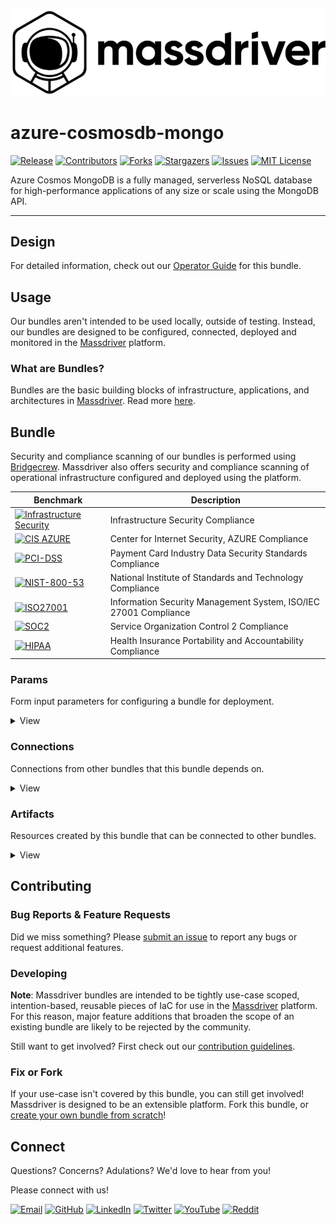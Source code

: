 [![Massdriver][logo]][website]

# azure-cosmosdb-mongo

[![Release][release_shield]][release_url]
[![Contributors][contributors_shield]][contributors_url]
[![Forks][forks_shield]][forks_url]
[![Stargazers][stars_shield]][stars_url]
[![Issues][issues_shield]][issues_url]
[![MIT License][license_shield]][license_url]


Azure Cosmos MongoDB is a fully managed, serverless NoSQL database for high-performance applications of any size or scale using the MongoDB API.


---

## Design

For detailed information, check out our [Operator Guide](operator.mdx) for this bundle.

## Usage

Our bundles aren't intended to be used locally, outside of testing. Instead, our bundles are designed to be configured, connected, deployed and monitored in the [Massdriver][website] platform.

### What are Bundles?

Bundles are the basic building blocks of infrastructure, applications, and architectures in [Massdriver][website]. Read more [here](https://docs.massdriver.cloud/concepts/bundles).

## Bundle


<!-- COMPLIANCE:START -->

Security and compliance scanning of our bundles is performed using [Bridgecrew](https://www.bridgecrew.cloud/). Massdriver also offers security and compliance scanning of operational infrastructure configured and deployed using the platform.

| Benchmark | Description |
|--------|---------------|
| [![Infrastructure Security](https://www.bridgecrew.cloud/badges/github/massdriver-cloud/azure-cosmosdb-mongo/general)](https://www.bridgecrew.cloud/link/badge?vcs=github&fullRepo=massdriver-cloud%2Fazure-cosmosdb-mongo&benchmark=INFRASTRUCTURE+SECURITY) | Infrastructure Security Compliance |
| [![CIS AZURE](https://www.bridgecrew.cloud/badges/github/massdriver-cloud/azure-cosmosdb-mongo/cis_azure)](https://www.bridgecrew.cloud/link/badge?vcs=github&fullRepo=massdriver-cloud%2Fazure-cosmosdb-mongo&benchmark=CIS+AZURE+V1.1) | Center for Internet Security, AZURE Compliance |
| [![PCI-DSS](https://www.bridgecrew.cloud/badges/github/massdriver-cloud/azure-cosmosdb-mongo/pci)](https://www.bridgecrew.cloud/link/badge?vcs=github&fullRepo=massdriver-cloud%2Fazure-cosmosdb-mongo&benchmark=PCI-DSS+V3.2) | Payment Card Industry Data Security Standards Compliance |
| [![NIST-800-53](https://www.bridgecrew.cloud/badges/github/massdriver-cloud/azure-cosmosdb-mongo/nist)](https://www.bridgecrew.cloud/link/badge?vcs=github&fullRepo=massdriver-cloud%2Fazure-cosmosdb-mongo&benchmark=NIST-800-53) | National Institute of Standards and Technology Compliance |
| [![ISO27001](https://www.bridgecrew.cloud/badges/github/massdriver-cloud/azure-cosmosdb-mongo/iso)](https://www.bridgecrew.cloud/link/badge?vcs=github&fullRepo=massdriver-cloud%2Fazure-cosmosdb-mongo&benchmark=ISO27001) | Information Security Management System, ISO/IEC 27001 Compliance |
| [![SOC2](https://www.bridgecrew.cloud/badges/github/massdriver-cloud/azure-cosmosdb-mongo/soc2)](https://www.bridgecrew.cloud/link/badge?vcs=github&fullRepo=massdriver-cloud%2Fazure-cosmosdb-mongo&benchmark=SOC2)| Service Organization Control 2 Compliance |
| [![HIPAA](https://www.bridgecrew.cloud/badges/github/massdriver-cloud/azure-cosmosdb-mongo/hipaa)](https://www.bridgecrew.cloud/link/badge?vcs=github&fullRepo=massdriver-cloud%2Fazure-cosmosdb-mongo&benchmark=HIPAA) | Health Insurance Portability and Accountability Compliance |

<!-- COMPLIANCE:END -->

### Params

Form input parameters for configuring a bundle for deployment.

<details>
<summary>View</summary>

<!-- PARAMS:START -->
## Properties

- **`backups`** *(object)*: Enable and configure backups for your database. Backup type cannot be changed after provisioning.
  - **`backup_type`** *(string)*: The backup type to use for the Cosmos DB account. This cannot be changed after it is set. Must be one of: `['None', 'Continuous', 'Periodic']`. Default: `None`.
  - **`interval`** *(integer)*: The interval between backups in minutes. Only required if backup type is 'Periodic'. Minimum of 60, maximum of 1440. Minimum: `60`. Maximum: `1440`.
  - **`redundancy`** *(string)*: The backup storage redundancy to use for the Cosmos DB account. Only required if backup type is 'Periodic'.
    - **One of**
      - Geo-redundant backup storage
      - Local-redundant backup storage
  - **`retention`** *(integer)*: The number of hours to keep backups. Only required if backup type is 'Periodic'. Minimum of 8, maximum of 720. Minimum: `8`. Maximum: `720`.
- **`database`** *(object)*
  - **`cidr`** *(string)*: Specify a /28 CIDR range within your VNet to create subnet for the Cosmos DB. The subnet CIDR cannot be changed after creation.
  - **`consistency_level`** *(string)*: The consistency level to use for this CosmosDB Account.
    - **One of**
      - Strong (highest consistency, highest latency, lower throughput)
      - Bounded Staleness (consistency, latency, and throughput varies)
      - Eventual (lowest consistency, lowest latency, high throughput)
  - **`max_interval_in_seconds`** *(integer)*: The amount of staleness tolerated (in seconds). This value is only usable for Bounded Staleness consistency. Minimum of 300, max of 86400. Minimum: `300`. Maximum: `86400`. Default: `300`.
  - **`max_staleness_prefix`** *(integer)*: The number of stale requests tolerated. This value is only usable for Bounded Staleness consistency. Minimum of 100000, max of 2147483647. Minimum: `100000`. Maximum: `2147483647`. Default: `100000`.
  - **`mongo_server_version`** *(string)*: The server version of the MongoDB account. Must be one of: `['4.2', '4.0', '3.6']`. Default: `4.2`.
  - **`serverless`** *(boolean)*: Default: `False`.
  - **`total_throughput_limit`** *(integer)*: The total throughput limit imposed on this Cosmos DB account in RU/s (-1 means no limit). Minimum: `-1`. Maximum: `10000000000000000`.
- **`geo_redundancy`** *(object)*
  - **`additional_regions`** *(array)*: Default: `[]`.
    - **Items** *(object)*: Configuration of a failover region region.
      - **`failover_priority`** *(integer)*: The failover priority of the region. The lower the value, the higher the priority is. Minimum value is 2, maximum value is 100. Minimum: `2`. Maximum: `100`.
      - **`location`** *(string)*: The Azure region to host replicated data.
        - **One of**
          - North Central US
          - South Central US
          - East US
          - East US 2
          - West US
          - West US 3
  - **`automatic_failover`** *(boolean)*: Default: `False`.
  - **`multi_region_writes`** *(boolean)*: Default: `False`.
## Examples

  ```json
  {
      "__name": "Development",
      "backups": {
          "backup_type": "None"
      },
      "database": {
          "serverless": true,
          "total_throughput_limit": 100000
      }
  }
  ```

  ```json
  {
      "__name": "Production",
      "backups": {
          "backup_type": "Continuous"
      },
      "database": {
          "serverless": false,
          "total_throughput_limit": -1
      },
      "geo_redundancy": {
          "automatic_failover": true
      }
  }
  ```

<!-- PARAMS:END -->

</details>

### Connections

Connections from other bundles that this bundle depends on.

<details>
<summary>View</summary>

<!-- CONNECTIONS:START -->
## Properties

- **`azure_service_principal`** *(object)*: . Cannot contain additional properties.
  - **`data`** *(object)*
    - **`client_id`** *(string)*: A valid UUID field.

      Examples:
      ```json
      "123xyz99-ab34-56cd-e7f8-456abc1q2w3e"
      ```

    - **`client_secret`** *(string)*
    - **`subscription_id`** *(string)*: A valid UUID field.

      Examples:
      ```json
      "123xyz99-ab34-56cd-e7f8-456abc1q2w3e"
      ```

    - **`tenant_id`** *(string)*: A valid UUID field.

      Examples:
      ```json
      "123xyz99-ab34-56cd-e7f8-456abc1q2w3e"
      ```

  - **`specs`** *(object)*
- **`vnet`** *(object)*: . Cannot contain additional properties.
  - **`data`** *(object)*
    - **`infrastructure`** *(object)*
      - **`cidr`** *(string)*

        Examples:
        ```json
        "10.100.0.0/16"
        ```

        ```json
        "192.24.12.0/22"
        ```

      - **`default_subnet_id`** *(string)*: Azure Resource ID.

        Examples:
        ```json
        "/subscriptions/12345678-1234-1234-abcd-1234567890ab/resourceGroups/resource-group-name/providers/Microsoft.Network/virtualNetworks/network-name"
        ```

      - **`id`** *(string)*: Azure Resource ID.

        Examples:
        ```json
        "/subscriptions/12345678-1234-1234-abcd-1234567890ab/resourceGroups/resource-group-name/providers/Microsoft.Network/virtualNetworks/network-name"
        ```

  - **`specs`** *(object)*
    - **`azure`** *(object)*: .
      - **`region`** *(string)*: Select the Azure region you'd like to provision your resources in.
        - **One of**
          - East US
          - North Central US
          - South Central US
          - West US
<!-- CONNECTIONS:END -->

</details>

### Artifacts

Resources created by this bundle that can be connected to other bundles.

<details>
<summary>View</summary>

<!-- ARTIFACTS:START -->
## Properties

- **`mongo_authentication`** *(object)*: mongo cluster authentication and cloud-specific configuration. Cannot contain additional properties.
  - **`data`** *(object)*
    - **`authentication`**: Mongo connection string. Cannot contain additional properties.
      - **`hostname`** *(string)*
      - **`password`** *(string)*
      - **`port`** *(integer)*: Port number. Minimum: `0`. Maximum: `65535`.
      - **`username`** *(string)*
    - **`infrastructure`** *(object)*: Mongo cluster infrastructure configuration.
      - **One of**
        - Kuberenetes infrastructure config*object*: . Cannot contain additional properties.
          - **`kubernetes_namespace`** *(string)*
          - **`kubernetes_service`** *(string)*
        - Azure Infrastructure Resource ID*object*: Minimal Azure Infrastructure Config. Cannot contain additional properties.
          - **`ari`** *(string)*: Azure Resource ID.

            Examples:
            ```json
            "/subscriptions/12345678-1234-1234-abcd-1234567890ab/resourceGroups/resource-group-name/providers/Microsoft.Network/virtualNetworks/network-name"
            ```

  - **`specs`** *(object)*
    - **`mongo`** *(object)*: Informs downstream bundles of Mongo specific data. Cannot contain additional properties.
      - **`version`** *(string)*: Currently deployed Mongo version.
<!-- ARTIFACTS:END -->

</details>

## Contributing

<!-- CONTRIBUTING:START -->

### Bug Reports & Feature Requests

Did we miss something? Please [submit an issue](https://github.com/massdriver-cloud/azure-cosmosdb-mongo/issues) to report any bugs or request additional features.

### Developing

**Note**: Massdriver bundles are intended to be tightly use-case scoped, intention-based, reusable pieces of IaC for use in the [Massdriver][website] platform. For this reason, major feature additions that broaden the scope of an existing bundle are likely to be rejected by the community.

Still want to get involved? First check out our [contribution guidelines](https://docs.massdriver.cloud/bundles/contributing).

### Fix or Fork

If your use-case isn't covered by this bundle, you can still get involved! Massdriver is designed to be an extensible platform. Fork this bundle, or [create your own bundle from scratch](https://docs.massdriver.cloud/bundles/development)!

<!-- CONTRIBUTING:END -->

## Connect

<!-- CONNECT:START -->

Questions? Concerns? Adulations? We'd love to hear from you!

Please connect with us!

[![Email][email_shield]][email_url]
[![GitHub][github_shield]][github_url]
[![LinkedIn][linkedin_shield]][linkedin_url]
[![Twitter][twitter_shield]][twitter_url]
[![YouTube][youtube_shield]][youtube_url]
[![Reddit][reddit_shield]][reddit_url]

<!-- markdownlint-disable -->

[logo]: https://raw.githubusercontent.com/massdriver-cloud/docs/main/static/img/logo-with-logotype-horizontal-400x110.svg
[docs]: https://docs.massdriver.cloud/?utm_source=github&utm_medium=readme&utm_campaign=azure-cosmosdb-mongo&utm_content=docs
[website]: https://www.massdriver.cloud/?utm_source=github&utm_medium=readme&utm_campaign=azure-cosmosdb-mongo&utm_content=website
[github]: https://github.com/massdriver-cloud?utm_source=github&utm_medium=readme&utm_campaign=azure-cosmosdb-mongo&utm_content=github
[slack]: https://massdriverworkspace.slack.com/?utm_source=github&utm_medium=readme&utm_campaign=azure-cosmosdb-mongo&utm_content=slack
[linkedin]: https://www.linkedin.com/company/massdriver/?utm_source=github&utm_medium=readme&utm_campaign=azure-cosmosdb-mongo&utm_content=linkedin



[contributors_shield]: https://img.shields.io/github/contributors/massdriver-cloud/azure-cosmosdb-mongo.svg?style=for-the-badge
[contributors_url]: https://github.com/massdriver-cloud/azure-cosmosdb-mongo/graphs/contributors
[forks_shield]: https://img.shields.io/github/forks/massdriver-cloud/azure-cosmosdb-mongo.svg?style=for-the-badge
[forks_url]: https://github.com/massdriver-cloud/azure-cosmosdb-mongo/network/members
[stars_shield]: https://img.shields.io/github/stars/massdriver-cloud/azure-cosmosdb-mongo.svg?style=for-the-badge
[stars_url]: https://github.com/massdriver-cloud/azure-cosmosdb-mongo/stargazers
[issues_shield]: https://img.shields.io/github/issues/massdriver-cloud/azure-cosmosdb-mongo.svg?style=for-the-badge
[issues_url]: https://github.com/massdriver-cloud/azure-cosmosdb-mongo/issues
[release_url]: https://github.com/massdriver-cloud/azure-cosmosdb-mongo/releases/latest
[release_shield]: https://img.shields.io/github/release/massdriver-cloud/azure-cosmosdb-mongo.svg?style=for-the-badge
[license_shield]: https://img.shields.io/github/license/massdriver-cloud/azure-cosmosdb-mongo.svg?style=for-the-badge
[license_url]: https://github.com/massdriver-cloud/azure-cosmosdb-mongo/blob/main/LICENSE


[email_url]: mailto:support@massdriver.cloud
[email_shield]: https://img.shields.io/badge/email-Massdriver-black.svg?style=for-the-badge&logo=mail.ru&color=000000
[github_url]: mailto:support@massdriver.cloud
[github_shield]: https://img.shields.io/badge/follow-Github-black.svg?style=for-the-badge&logo=github&color=181717
[linkedin_url]: https://linkedin.com/in/massdriver-cloud
[linkedin_shield]: https://img.shields.io/badge/follow-LinkedIn-black.svg?style=for-the-badge&logo=linkedin&color=0A66C2
[twitter_url]: https://twitter.com/massdriver?utm_source=github&utm_medium=readme&utm_campaign=azure-cosmosdb-mongo&utm_content=twitter
[twitter_shield]: https://img.shields.io/badge/follow-Twitter-black.svg?style=for-the-badge&logo=twitter&color=1DA1F2
[discourse_url]: https://community.massdriver.cloud?utm_source=github&utm_medium=readme&utm_campaign=azure-cosmosdb-mongo&utm_content=discourse
[discourse_shield]: https://img.shields.io/badge/join-Discourse-black.svg?style=for-the-badge&logo=discourse&color=000000
[youtube_url]: https://www.youtube.com/channel/UCfj8P7MJcdlem2DJpvymtaQ
[youtube_shield]: https://img.shields.io/badge/subscribe-Youtube-black.svg?style=for-the-badge&logo=youtube&color=FF0000
[reddit_url]: https://www.reddit.com/r/massdriver
[reddit_shield]: https://img.shields.io/badge/subscribe-Reddit-black.svg?style=for-the-badge&logo=reddit&color=FF4500

<!-- markdownlint-restore -->

<!-- CONNECT:END -->
